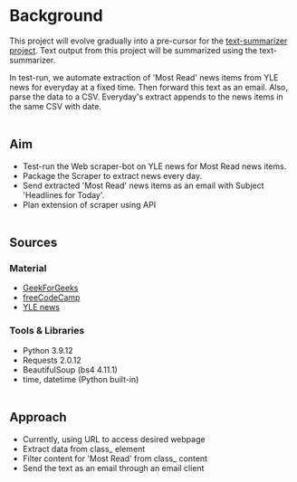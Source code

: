# Background
This project will evolve gradually into a pre-cursor for the [text-summarizer project](https://github.com/prak112/text-summarizer). Text output from this project will be summarized using the text-summarizer.
 
In test-run, we automate extraction of 'Most Read' news items from YLE news for everyday at a fixed time. Then forward this text as an email. Also, parse the data to a CSV. Everyday's extract appends to the news items in the same CSV with date.
</br></br>

## Aim 
- Test-run the Web scraper-bot on YLE news for Most Read news items.
- Package the Scraper to extract news every day.
- Send extracted 'Most Read' news items as an email with Subject 'Headlines for Today'.
- Plan extension of scraper using API</br></br>

## Sources
### Material
- [GeekForGeeks](https://www.geeksforgeeks.org/how-to-build-web-scraping-bot-in-python/)
- [freeCodeCamp](https://www.freecodecamp.org/news/automate-your-life-with-python/)
- [YLE news](https://yle.fi/news)

### Tools & Libraries
- Python 3.9.12
- Requests 2.0.12
- BeautifulSoup (bs4 4.11.1)
- time, datetime (Python built-in)
</br></br>

## Approach
- Currently, using URL to access desired webpage
- Extract data from class_ element
- Filter content for 'Most Read' from class_ content
- Send the text as an email through an email client 

